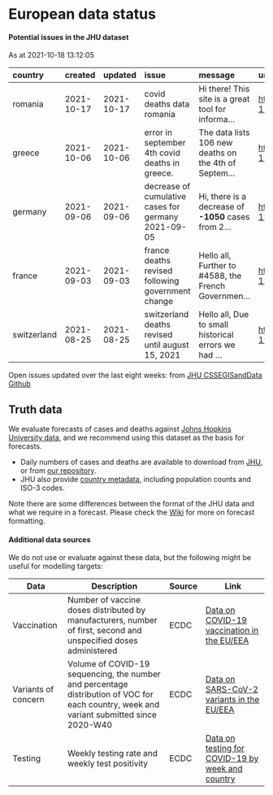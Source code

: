 European data status
================

#### Potential issues in the JHU dataset

As at 2021-10-18 13:12:05

| country     | created    | updated    | issue                                               | message                                             | url                                                      |
| :---------- | :--------- | :--------- | :-------------------------------------------------- | :-------------------------------------------------- | :------------------------------------------------------- |
| romania     | 2021-10-17 | 2021-10-17 | covid deaths data romania                           | Hi there\! This site is a great tool for informa…   | <https://github.com/CSSEGISandData/COVID-19/issues/4780> |
| greece      | 2021-10-06 | 2021-10-06 | error in september 4th covid deaths in greece.      | The data lists 106 new deaths on the 4th of Septem… | <https://github.com/CSSEGISandData/COVID-19/issues/4726> |
| germany     | 2021-09-06 | 2021-09-06 | decrease of cumulative cases for germany 2021-09-05 | Hi, there is a decrease of **-1050** cases from 2…  | <https://github.com/CSSEGISandData/COVID-19/issues/4612> |
| france      | 2021-09-03 | 2021-09-03 | france deaths revised following government change   | Hello all, Further to \#4588, the French Governmen… | <https://github.com/CSSEGISandData/COVID-19/issues/4605> |
| switzerland | 2021-08-25 | 2021-08-25 | switzerland deaths revised until august 15, 2021    | Hello all, Due to small historical errors we had …  | <https://github.com/CSSEGISandData/COVID-19/issues/4560> |

Open issues updated over the last eight weeks: from [JHU CSSEGISandData
Github](https://github.com/CSSEGISandData/COVID-19/)

## Truth data

We evaluate forecasts of cases and deaths against [Johns Hopkins
University data](https://github.com/CSSEGISandData/COVID-19), and we
recommend using this dataset as the basis for forecasts.

  - Daily numbers of cases and deaths are available to download from
    [JHU](https://github.com/CSSEGISandData/COVID-19/tree/master/csse_covid_19_data/csse_covid_19_time_series),
    or from [our
    repository](https://github.com/epiforecasts/covid19-forecast-hub-europe/data-truth).
  - JHU also provide [country
    metadata](https://github.com/CSSEGISandData/COVID-19/blob/master/csse_covid_19_data/UID_ISO_FIPS_LookUp_Table.csv),
    including population counts and ISO-3 codes.

Note there are some differences between the format of the JHU data and
what we require in a forecast. Please check the
[Wiki](https://github.com/epiforecasts/covid19-forecast-hub-europe/wiki/Targets-and-horizons#truth-data)
for more on forecast formatting.

#### Additional data sources

We do not use or evaluate against these data, but the following might be
useful for modelling targets:

| Data                | Description                                                                                                                              | Source | Link                                                                                                                            |
| ------------------- | ---------------------------------------------------------------------------------------------------------------------------------------- | ------ | ------------------------------------------------------------------------------------------------------------------------------- |
| Vaccination         | Number of vaccine doses distributed by manufacturers, number of first, second and unspecified doses administered                         | ECDC   | [Data on COVID-19 vaccination in the EU/EEA](https://www.ecdc.europa.eu/en/publications-data/data-covid-19-vaccination-eu-eea)  |
| Variants of concern | Volume of COVID-19 sequencing, the number and percentage distribution of VOC for each country, week and variant submitted since 2020-W40 | ECDC   | [Data on SARS-CoV-2 variants in the EU/EEA](https://www.ecdc.europa.eu/en/publications-data/data-virus-variants-covid-19-eueea) |
| Testing             | Weekly testing rate and weekly test positivity                                                                                           | ECDC   | [Data on testing for COVID-19 by week and country](https://www.ecdc.europa.eu/en/publications-data/covid-19-testing)            |
